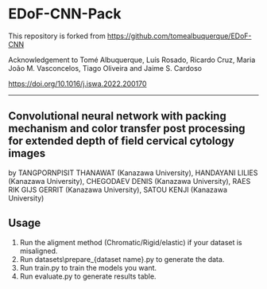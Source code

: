 # EDoF-CNN-Pack

This repository is forked from https://github.com/tomealbuquerque/EDoF-CNN

Acknowledgement to 
Tomé Albuquerque, Luís Rosado, Ricardo Cruz, Maria João M. Vasconcelos, Tiago Oliveira and Jaime S. Cardoso

https://doi.org/10.1016/j.iswa.2022.200170

_________________________________________________________________________________________________________________________

## Convolutional neural network with packing mechanism and color transfer post processing for extended depth of field cervical cytology images

by TANGPORNPISIT THANAWAT (Kanazawa University), HANDAYANI LILIES (Kanazawa University), CHEGODAEV DENIS (Kanazawa University), 
RAES RIK GIJS GERRIT (Kanazawa University), SATOU KENJI (Kanazawa University)

## Usage
  
  1. Run the aligment method (Chromatic/Rigid/elastic) if your dataset is misaligned.
  2. Run datasets\prepare_{dataset name}.py to generate the data.
  3. Run train.py to train the models you want.
  4. Run evaluate.py to generate results table.
